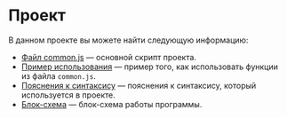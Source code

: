# Проект

В данном проекте вы можете найти следующую информацию:

- [Файл common.js](./common.js) — основной скрипт проекта.
- [Пример использования](./example.md) — пример того, как использовать функции из файла `common.js`.
- [Пояснения к синтаксису](./syntax.md) — пояснения к синтаксису, который используется в проекте.
- [Блок-схема](./diagram.md) — блок-схема работы программы.
